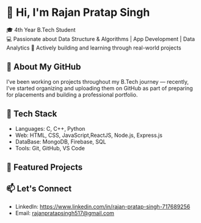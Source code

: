 # 👋 Hi, I'm Rajan Pratap Singh

🎓 4th Year B.Tech Student  
💻 Passionate about Data Structure & Algorithms | App Development | Data Analytics
🚀 Actively building and learning through real-world projects

## 📂 About My GitHub
I’ve been working on projects throughout my B.Tech journey — recently, I’ve started organizing and uploading them on GitHub as part of preparing for placements and building a professional portfolio.

## 🔧 Tech Stack
- Languages: C, C++, Python
- Web: HTML, CSS, JavaScript,ReactJS, Node.js, Express.js
- DataBase:  MongoDB, Firebase, SQL
- Tools: Git, GitHub, VS Code

## 📌 Featured Projects


## 📫 Let's Connect
- LinkedIn: https://www.linkedin.com/in/rajan-pratap-singh-717689256
- Email: rajanpratapsingh517@gmail.com
